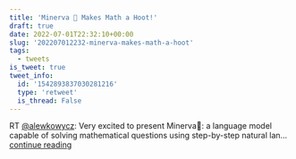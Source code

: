```yaml
---
title: 'Minerva 🦉 Makes Math a Hoot!'
draft: true
date: 2022-07-01T22:32:10+00:00
slug: '202207012232-minerva-makes-math-a-hoot'
tags:
  - tweets
is_tweet: true
tweet_info:
  id: '1542893837030281216'
  type: 'retweet'
  is_thread: False
---
```




RT [@alewkowycz](https://x.com/alewkowycz): Very excited to present Minerva🦉: a language model capable of solving mathematical questions using step-by-step natural lan… [continue reading](https://x.com/sytelus/status/1542893837030281216)
